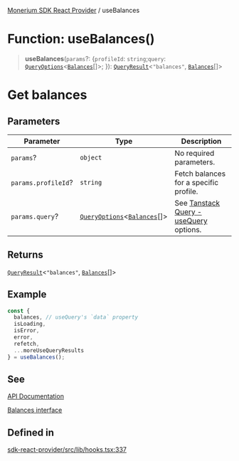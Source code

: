 [Monerium SDK React Provider](../README.md) / useBalances

# Function: useBalances()

> **useBalances**(`params`?: \{`profileId`: `string`;`query`: [`QueryOptions`](../type-aliases/QueryOptions.md)\<[`Balances`](../interfaces/Balances.md)[]\>; \}): [`QueryResult`](../type-aliases/QueryResult.md)\<`"balances"`, [`Balances`](../interfaces/Balances.md)[]\>

# Get balances

## Parameters

| Parameter           | Type                                                                                           | Description                                                                                                         |
| ------------------- | ---------------------------------------------------------------------------------------------- | ------------------------------------------------------------------------------------------------------------------- |
| `params`?           | `object`                                                                                       | No required parameters.                                                                                             |
| `params.profileId`? | `string`                                                                                       | Fetch balances for a specific profile.                                                                              |
| `params.query`?     | [`QueryOptions`](../type-aliases/QueryOptions.md)\<[`Balances`](../interfaces/Balances.md)[]\> | See [Tanstack Query - useQuery](https://tanstack.com/query/latest/docs/framework/react/reference/useQuery) options. |

## Returns

[`QueryResult`](../type-aliases/QueryResult.md)\<`"balances"`, [`Balances`](../interfaces/Balances.md)[]\>

## Example

```ts
const {
  balances, // useQuery's `data` property
  isLoading,
  isError,
  error,
  refetch,
  ...moreUseQueryResults
} = useBalances();
```

## See

[API Documentation](https://monerium.dev/api-docs#operation/profile-balances)

[Balances interface](https://github.com/monerium/js-monorepo/blob/main/packages/sdk/docs/generated/interfaces/Balances.md)

## Defined in

[sdk-react-provider/src/lib/hooks.tsx:337](https://github.com/monerium/js-monorepo/blob/main/packages/sdk-react-provider/src/lib/hooks.tsx#L337)
